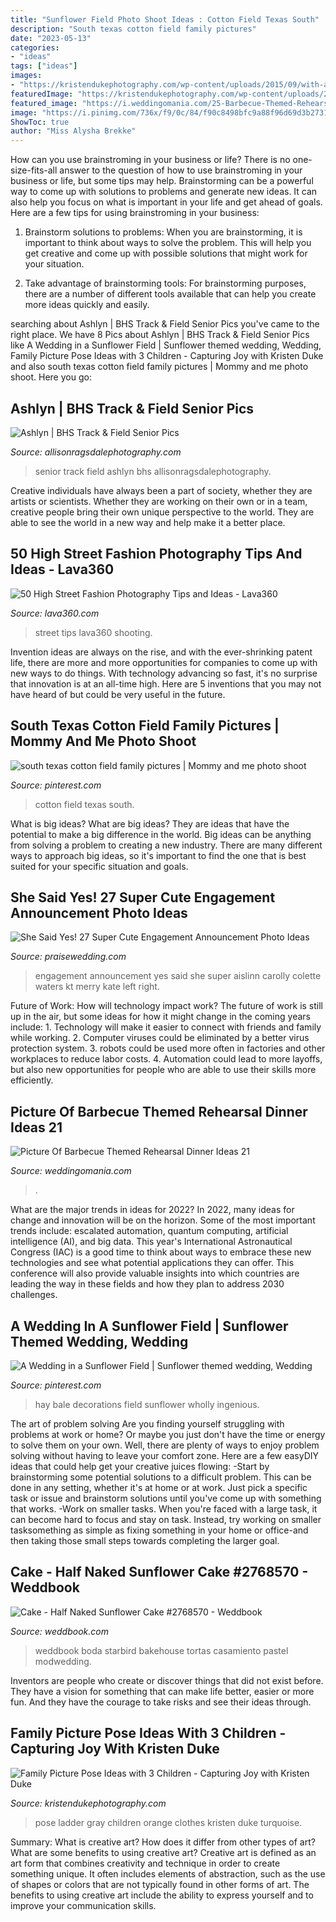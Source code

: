 ```yaml
---
title: "Sunflower Field Photo Shoot Ideas : Cotton Field Texas South"
description: "South texas cotton field family pictures"
date: "2023-05-13"
categories:
- "ideas"
tags: ["ideas"]
images:
- "https://kristendukephotography.com/wp-content/uploads/2015/09/with-a-ladder-e1442525583102.jpg"
featuredImage: "https://kristendukephotography.com/wp-content/uploads/2015/09/with-a-ladder-e1442525583102.jpg"
featured_image: "https://i.weddingomania.com/25-Barbecue-Themed-Rehearsal-Dinner-Ideas21.jpg"
image: "https://i.pinimg.com/736x/f9/0c/84/f90c8498bfc9a88f96d69d3b2731ec2f.jpg"
ShowToc: true
author: "Miss Alysha Brekke"
---
```



How can you use brainstroming in your business or life?
There is no one-size-fits-all answer to the question of how to use brainstroming in your business or life, but some tips may help. Brainstorming can be a powerful way to come up with solutions to problems and generate new ideas. It can also help you focus on what is important in your life and get ahead of goals. Here are a few tips for using brainstroming in your business: 
1. Brainstorm solutions to problems: When you are brainstorming, it is important to think about ways to solve the problem. This will help you get creative and come up with possible solutions that might work for your situation. 

2. Take advantage of brainstorming tools: For brainstorming purposes, there are a number of different tools available that can help you create more ideas quickly and easily.

	

		
searching about Ashlyn | BHS Track &amp; Field Senior Pics you've came to the right place. We have 8 Pics about Ashlyn | BHS Track &amp; Field Senior Pics like A Wedding in a Sunflower Field | Sunflower themed wedding, Wedding, Family Picture Pose Ideas with 3 Children - Capturing Joy with Kristen Duke and also south texas cotton field family pictures | Mommy and me photo shoot. Here you go:
		
    
## Ashlyn | BHS Track &amp; Field Senior Pics

<img loading=lazy src="http://allisonragsdalephotography.com/wp-content/uploads/2013/08/allisonragsdalephotography-1178.jpg" onerror="this.onerror=null;this.src='https://tse3.mm.bing.net/th?id=OIP.5dVxKNrWlohgPzeWQJQOQgHaE7&amp;pid=15.1';" alt="Ashlyn | BHS Track &amp; Field Senior Pics">

_Source: allisonragsdalephotography.com_

>senior track field ashlyn bhs allisonragsdalephotography. 

	

Creative individuals have always been a part of society, whether they are artists or scientists. Whether they are working on their own or in a team, creative people bring their own unique perspective to the world. They are able to see the world in a new way and help make it a better place.

    
## 50 High Street Fashion Photography Tips And Ideas - Lava360

<img loading=lazy src="http://lava360.com/wp-content/uploads/2015/05/High-Street-Fashion-Photography-Tips-and-Ideas-8.jpg" onerror="this.onerror=null;this.src='https://tse4.mm.bing.net/th?id=OIP.hCCDcbtCnpDh81aooyjLhwHaLH&amp;pid=15.1';" alt="50 High Street Fashion Photography Tips and Ideas - Lava360">

_Source: lava360.com_

>street tips lava360 shooting. 

	

Invention ideas are always on the rise, and with the ever-shrinking patent life, there are more and more opportunities for companies to come up with new ways to do things. With technology advancing so fast, it's no surprise that innovation is at an all-time high. Here are 5 inventions that you may not have heard of but could be very useful in the future.

    
## South Texas Cotton Field Family Pictures | Mommy And Me Photo Shoot

<img loading=lazy src="https://i.pinimg.com/736x/f9/0c/84/f90c8498bfc9a88f96d69d3b2731ec2f.jpg" onerror="this.onerror=null;this.src='https://tse4.mm.bing.net/th?id=OIP.XL5cf0QEnBpvp9jve7mcwADMEx&amp;pid=15.1';" alt="south texas cotton field family pictures | Mommy and me photo shoot">

_Source: pinterest.com_

>cotton field texas south. 

	

What is big ideas?
What are big ideas? They are ideas that have the potential to make a big difference in the world. Big ideas can be anything from solving a problem to creating a new industry. There are many different ways to approach big ideas, so it's important to find the one that is best suited for your specific situation and goals.

    
## She Said Yes! 27 Super Cute Engagement Announcement Photo Ideas

<img loading=lazy src="https://www.praisewedding.com/wp-content/uploads/2014/09/engagement-announcement03-lifejourney.jpg" onerror="this.onerror=null;this.src='https://tse2.mm.bing.net/th?id=OIP.2C2dNO2t9TMRDSIzFGqV7QHaLI&amp;pid=15.1';" alt="She Said Yes! 27 Super Cute Engagement Announcement Photo Ideas">

_Source: praisewedding.com_

>engagement announcement yes said she super aislinn carolly colette waters kt merry kate left right. 

	

Future of Work: How will technology impact work?
The future of work is still up in the air, but some ideas for how it might change in the coming years include: 1. Technology will make it easier to connect with friends and family while working. 
2. Computer viruses could be eliminated by a better virus protection system. 
3. robots could be used more often in factories and other workplaces to reduce labor costs. 
4. Automation could lead to more layoffs, but also new opportunities for people who are able to use their skills more efficiently.

    
## Picture Of Barbecue Themed Rehearsal Dinner Ideas 21

<img loading=lazy src="https://i.weddingomania.com/25-Barbecue-Themed-Rehearsal-Dinner-Ideas21.jpg" onerror="this.onerror=null;this.src='https://tse1.mm.bing.net/th?id=OIP.eeABUccDi-vmFwwW5RjPfAAAAA&amp;pid=15.1';" alt="Picture Of Barbecue Themed Rehearsal Dinner Ideas 21">

_Source: weddingomania.com_

>. 

	

What are the major trends in ideas for 2022?
In 2022, many ideas for change and innovation will be on the horizon. Some of the most important trends include: escalated automation, quantum computing, artificial intelligence (AI), and big data. 
This year's International Astronautical Congress (IAC) is a good time to think about ways to embrace these new technologies and see what potential applications they can offer. This conference will also provide valuable insights into which countries are leading the way in these fields and how they plan to address 2030 challenges.

    
## A Wedding In A Sunflower Field | Sunflower Themed Wedding, Wedding

<img loading=lazy src="https://i.pinimg.com/736x/fc/af/52/fcaf523aa455bff95d0019216fb0d516.jpg" onerror="this.onerror=null;this.src='https://tse1.mm.bing.net/th?id=OIP.z-hYM7Ze2qLU7yLGJPpzMwHaLH&amp;pid=15.1';" alt="A Wedding in a Sunflower Field | Sunflower themed wedding, Wedding">

_Source: pinterest.com_

>hay bale decorations field sunflower wholly ingenious. 

	

The art of problem solving
Are you finding yourself struggling with problems at work or home? Or maybe you just don't have the time or energy to solve them on your own. Well, there are plenty of ways to enjoy problem solving without having to leave your comfort zone. Here are a few easyDIY ideas that could help get your creative juices flowing: 
-Start by brainstorming some potential solutions to a difficult problem. This can be done in any setting, whether it's at home or at work. Just pick a specific task or issue and brainstorm solutions until you've come up with something that works. 
-Work on smaller tasks. When you're faced with a large task, it can become hard to focus and stay on task. Instead, try working on smaller tasksomething as simple as fixing something in your home or office-and then taking those small steps towards completing the larger goal.

    
## Cake - Half Naked Sunflower Cake #2768570 - Weddbook

<img loading=lazy src="http://s3.weddbook.me/t1/2/7/6/2768570/wedding-cake-inspiration-starbird-bakehouse.jpg" onerror="this.onerror=null;this.src='https://tse2.mm.bing.net/th?id=OIP.1HatL4l8UKInp4v41oIdOwHaMF&amp;pid=15.1';" alt="Cake - Half Naked Sunflower Cake #2768570 - Weddbook">

_Source: weddbook.com_

>weddbook boda starbird bakehouse tortas casamiento pastel modwedding. 

	

Inventors are people who create or discover things that did not exist before. They have a vision for something that can make life better, easier or more fun. And they have the courage to take risks and see their ideas through.

    
## Family Picture Pose Ideas With 3 Children - Capturing Joy With Kristen Duke

<img loading=lazy src="https://kristendukephotography.com/wp-content/uploads/2015/09/with-a-ladder-e1442525583102.jpg" onerror="this.onerror=null;this.src='https://tse3.mm.bing.net/th?id=OIP.SlBxfQzCyKgJSfGku-SqjwHaLH&amp;pid=15.1';" alt="Family Picture Pose Ideas with 3 Children - Capturing Joy with Kristen Duke">

_Source: kristendukephotography.com_

>pose ladder gray children orange clothes kristen duke turquoise. 

	

Summary: What is creative art? How does it differ from other types of art? What are some benefits to using creative art?
Creative art is defined as an art form that combines creativity and technique in order to create something unique. It often includes elements of abstraction, such as the use of shapes or colors that are not typically found in other forms of art. The benefits to using creative art include the ability to express yourself and to improve your communication skills.

